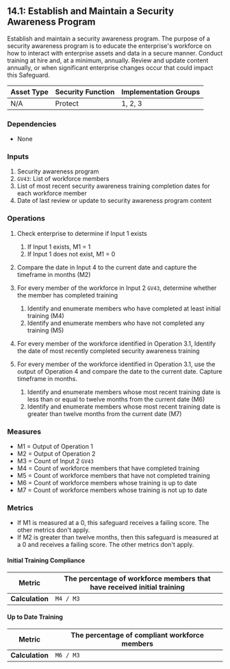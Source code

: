 ## 14.1: Establish and Maintain a Security Awareness Program

Establish and maintain a security awareness program. The purpose of a
security awareness program is to educate the enterprise's workforce on
how to interact with enterprise assets and data in a secure manner.
Conduct training at hire and, at a minimum, annually. Review and update
content annually, or when significant enterprise changes occur that
could impact this Safeguard.

| Asset Type   | Security Function   | Implementation Groups |
| ------------ | ------------------- | --------------------- |
| N/A          | Protect             | 1, 2, 3               |

### Dependencies

-   None

### Inputs

1.  Security awareness program
2.  `GV43`: List of workforce members
3.  List of most recent security awareness training completion dates for
    each workforce member
4.  Date of last review or update to security awareness program content

### Operations

1.  Check enterprise to determine if Input 1 exists

    1.  If Input 1 exists, M1 = 1
    2.  If Input 1 does not exist, M1 = 0

2.  Compare the date in Input 4 to the current date and capture
    the timeframe in months (M2)

3.  For every member of the workforce in Input 2 `GV43`, determine whether the member has completed training

    1.  Identify and enumerate members who have completed at least initial training (M4)
    2.  Identify and enumerate members who have not completed any  training (M5)

4.  For every member of the workforce identified in Operation 3.1, Identify the date of most recently completed security awareness
    training

5.  For every member of the workforce identified in Operation 3.1, use the output of Operation 4 and compare the date to the current date. Capture timeframe in months.

    1.  Identify and enumerate members whose most recent training date is less than or equal to twelve months from the current date (M6)
    2.  Identify and enumerate members whose most recent training date is greater than twelve months from the current date (M7)

### Measures

-   M1 = Output of Operation 1
-   M2 = Output of Operation 2
-   M3 = Count of Input 2 `GV43`
-   M4 = Count of workforce members that have completed training
-   M5 = Count of workforce members that have not completed training
-   M6 = Count of workforce members whose training is up to date
-   M7 = Count of workforce members whose training is not up to date

### Metrics

-   If M1 is measured at a 0, this safeguard receives a failing score.
    The other metrics don\'t apply.
-   If M2 is greater than twelve months, then this safeguard is measured
    at a 0 and receives a failing score. The other metrics don\'t apply.

#### Initial Training Compliance

| **Metric**      | The percentage of workforce members that have received initial training |
|-----------------|------------------------------------------------------------------------|
| **Calculation** | `M4 / M3`                                                              |

#### Up to Date Training 

| **Metric**      | The percentage of compliant workforce members |
|-----------------|------------------------------------------------|
| **Calculation** | `M6 / M3`                                      |
